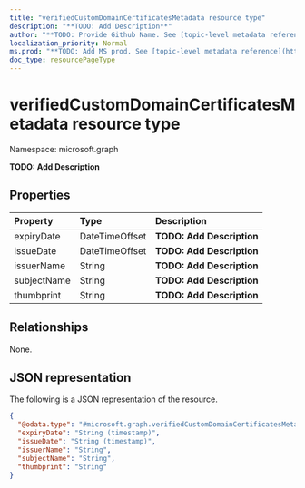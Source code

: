 ```yaml
---
title: "verifiedCustomDomainCertificatesMetadata resource type"
description: "**TODO: Add Description**"
author: "**TODO: Provide Github Name. See [topic-level metadata reference](https://msgo.azurewebsites.net/add/document/guidelines/metadata.html#topic-level-metadata)**"
localization_priority: Normal
ms.prod: "**TODO: Add MS prod. See [topic-level metadata reference](https://msgo.azurewebsites.net/add/document/guidelines/metadata.html#topic-level-metadata)**"
doc_type: resourcePageType
---
```


# verifiedCustomDomainCertificatesMetadata resource type

Namespace: microsoft.graph



**TODO: Add Description**

## Properties
|Property|Type|Description|
|:---|:---|:---|
|expiryDate|DateTimeOffset|**TODO: Add Description**|
|issueDate|DateTimeOffset|**TODO: Add Description**|
|issuerName|String|**TODO: Add Description**|
|subjectName|String|**TODO: Add Description**|
|thumbprint|String|**TODO: Add Description**|

## Relationships
None.

## JSON representation
The following is a JSON representation of the resource.
<!-- {
  "blockType": "resource",
  "@odata.type": "microsoft.graph.verifiedCustomDomainCertificatesMetadata"
}
-->
``` json
{
  "@odata.type": "#microsoft.graph.verifiedCustomDomainCertificatesMetadata",
  "expiryDate": "String (timestamp)",
  "issueDate": "String (timestamp)",
  "issuerName": "String",
  "subjectName": "String",
  "thumbprint": "String"
}
```

